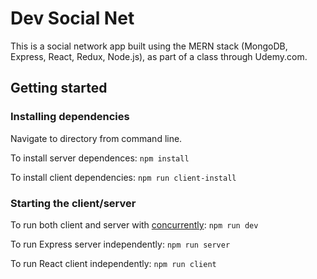 # Dev Social Net

This is a social network app built using the MERN stack (MongoDB, Express, React, Redux, Node.js), as part of a class through Udemy.com.

## Getting started

### Installing dependencies

Navigate to directory from command line.

To install server dependences:
`npm install`

To install client dependencies:
`npm run client-install`

### Starting the client/server

To run both client and server with [concurrently](https://github.com/kimmobrunfeldt/concurrently):
`npm run dev`

To run Express server independently:
`npm run server`

To run React client independently:
`npm run client`
